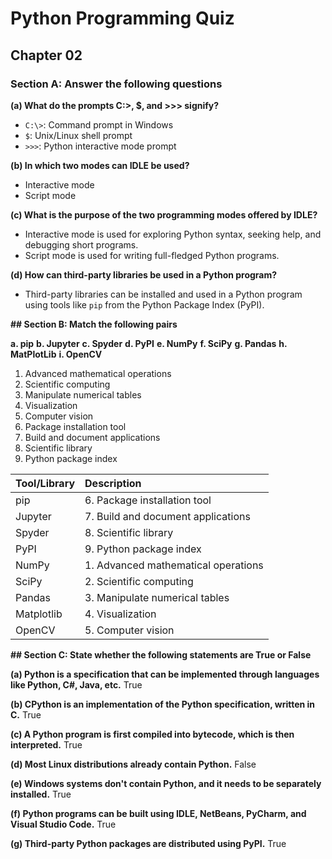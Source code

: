 # Python Programming Quiz

## Chapter 02

### Section A: Answer the following questions

**(a) What do the prompts C:\>, $, and >>> signify?**
- `C:\>`: Command prompt in Windows
- `$`: Unix/Linux shell prompt
- `>>>`: Python interactive mode prompt


**(b) In which two modes can IDLE be used?**
- Interactive mode
- Script mode

**(c) What is the purpose of the two programming modes offered by IDLE?**
- Interactive mode is used for exploring Python syntax, seeking help, and debugging short programs.
- Script mode is used for writing full-fledged Python programs.

**(d) How can third-party libraries be used in a Python program?**
- Third-party libraries can be installed and used in a Python program using tools like `pip` from the Python Package Index (PyPI).

**## Section B: Match the following pairs**

**a. pip**
**b. Jupyter**
**c. Spyder**
**d. PyPI**
**e. NumPy**
**f. SciPy**
**g. Pandas**
**h. MatPlotLib**
**i. OpenCV**

1. Advanced mathematical operations
2. Scientific computing
3. Manipulate numerical tables
4. Visualization
5. Computer vision
6. Package installation tool
7. Build and document applications
8. Scientific library
9. Python package index

| Tool/Library | Description|
|---|:---|
| pip| 6. Package installation tool
| Jupyter| 7. Build and document applications
| Spyder| 8. Scientific library|
| PyPI| 9. Python package index
| NumPy| 1. Advanced mathematical operations|
| SciPy| 2. Scientific computing|
| Pandas| 3. Manipulate numerical tables|
| Matplotlib| 4. Visualization|
| OpenCV    | 5. Computer vision|

**## Section C: State whether the following statements are True or False**

**(a) Python is a specification that can be implemented through languages like Python, C#, Java, etc.**
True

**(b) CPython is an implementation of the Python specification, written in C.**
True

**(c) A Python program is first compiled into bytecode, which is then interpreted.**
True

**(d) Most Linux distributions already contain Python.**
False

**(e) Windows systems don't contain Python, and it needs to be separately installed.**
True

**(f) Python programs can be built using IDLE, NetBeans, PyCharm, and Visual Studio Code.**
True

**(g) Third-party Python packages are distributed using PyPI.**
True
